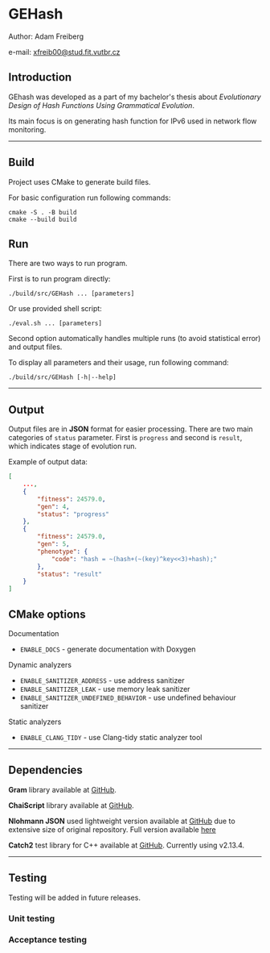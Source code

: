# GEHash

Author: Adam Freiberg

e-mail: xfreib00@stud.fit.vutbr.cz


## Introduction

GEhash was developed as a part of my bachelor's thesis about *Evolutionary Design of Hash Functions Using Grammatical Evolution*.

Its main focus is on generating hash function for IPv6 used in network flow monitoring.

***
## Build

Project uses CMake to generate build files.

For basic configuration run following commands:
```shell
cmake -S . -B build
cmake --build build
```

## Run

There are two ways to run program.

First is to run program directly:
```shell
./build/src/GEHash ... [parameters]
```

Or use provided shell script:
```shell
./eval.sh ... [parameters]
```

Second option automatically handles multiple runs (to avoid statistical error) and output files.

To display all parameters and their usage, run following command:
```shell
./build/src/GEHash [-h|--help]
```

***
## Output

Output files are in **JSON** format for easier processing. There are two main categories of `status` parameter. First is `progress` and second is `result`, which indicates stage of evolution run.

Example of output data:
```json
[
    ...,
    {
        "fitness": 24579.0,
        "gen": 4,
        "status": "progress"
    },
    {
        "fitness": 24579.0,
        "gen": 5,
        "phenotype": {
            "code": "hash = ~(hash+(~(key)^key<<3)+hash);"
        },
        "status": "result"
    }
]
```

## CMake options

Documentation
- `ENABLE_DOCS` - generate documentation with Doxygen

Dynamic analyzers
- `ENABLE_SANITIZER_ADDRESS` - use address sanitizer
- `ENABLE_SANITIZER_LEAK` - use memory leak sanitizer
- `ENABLE_SANITIZER_UNDEFINED_BEHAVIOR` - use undefined behaviour sanitizer

Static analyzers
- `ENABLE_CLANG_TIDY` - use Clang-tidy static analyzer tool

***
## Dependencies

**Gram** library available at [GitHub](https://github.com/jansvoboda11/gram).

**ChaiScript** library available at [GitHub](https://github.com/ChaiScript/ChaiScript).

**Nlohmann JSON** used lightweight version available at [GitHub](https://github.com/ArthurSonzogni/nlohmann_json_cmake_fetchcontent) due to  extensive size of original repository. Full version available [here](https://github.com/nlohmann/json)

**Catch2** test library for C++ available at [GitHub](https://github.com/catchorg/Catch2). Currently using v2.13.4.

***
## Testing

Testing will be added in future releases.

### Unit testing

### Acceptance testing
